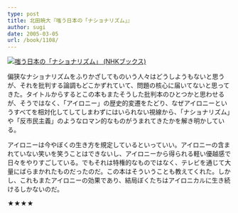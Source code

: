 ```yaml
---
type: post
title: 北田暁大『嗤う日本の「ナショナリズム」』
author: sugi
date: 2005-03-05
url: /book/1108/
---
```

<a href="http://www.amazon.co.jp/exec/obidos/ASIN/4140910240/chezsugi-22/ref=nosim/" name="amazletlink" target="_blank"><img src="http://ecx.images-amazon.com/images/I/41KE8QWCHML.jpg" alt="嗤う日本の「ナショナリズム」 (NHKブックス)" style="border: none;" class="alignleft"/></a>

偏狭なナショナリズムをふりかざしてものいう人々はどうしようもないと思うが、それを批判する論調もどこかずれていて、問題の核心に届いてないと思ってきた。タイトルからするとこの本もまたそうした批判本のひとつかと思わせるが、そうではなく、「アイロニー」の歴史的変遷をたどり、なぜアイロニーというすべてを相対化してしてしまわずにはいられない視線から、「ナショナリズム」や「反市民主義」のようなロマン的なものがうまれてきたかを解き明かしている。

アイロニーは今やぼくの生き方を規定しているといっていい。アイロニーの含まれていない笑いを笑うことはできないし、アイロニーから得られる軽い優越感で日々をやりすごしている。でもそれは特権的なものではなく、テレビを通じて大量にばらまかれたものだったのだ。この本はそういうことも教えてくれた。しかし、これもまたアイロニーの効果であり、結局ぼくたちはアイロニカルに生き続けるしかないのだ。

★★★★
